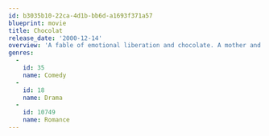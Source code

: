 ```yaml
---
id: b3035b10-22ca-4d1b-bb6d-a1693f371a57
blueprint: movie
title: Chocolat
release_date: '2000-12-14'
overview: 'A fable of emotional liberation and chocolate. A mother and daughter move to a small French town where they open a chocolate shop. The town, religious and morally strict, is against them as they represent free-thinking and indulgence. When a group of Boat Gypsies float down the river the prejudices of the Mayor leads to a crisis.'
genres:
  -
    id: 35
    name: Comedy
  -
    id: 18
    name: Drama
  -
    id: 10749
    name: Romance
---
```

